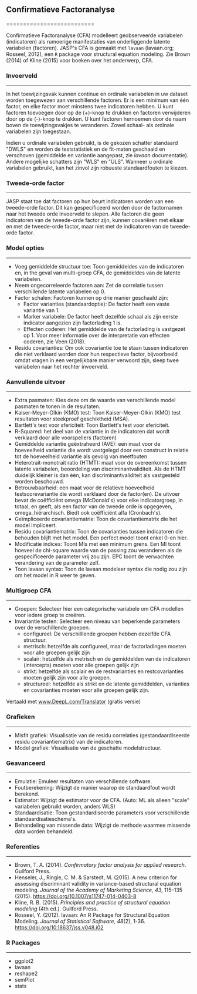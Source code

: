 ## Confirmatieve Factoranalyse
==========================

Confirmatieve Factoranalyse (CFA) modelleert geobserveerde variabelen (indicatoren) als rumoerige manifestaties van onderliggende latente variabelen (factoren). JASP's CFA is gemaakt met `lavaan` (lavaan.org; Rosseel, 2012), een `R` package voor structural equation modeling. Zie Brown (2014) of Kline (2015) voor boeken over het onderwerp, CFA.

### Invoerveld
-------
In het toewijzingsvak kunnen continue en ordinale variabelen in uw dataset worden toegewezen aan verschillende factoren. Er is een minimum van één factor, en elke factor moet minstens twee indicatoren hebben. U kunt factoren toevoegen door op de (+)-knop te drukken en factoren verwijderen door op de (-)-knop te drukken. U kunt factoren hernoemen door de naam boven de toewijzingsvakjes te veranderen. Zowel schaal- als ordinale variabelen zijn toegestaan. 

Indien u ordinale variabelen gebruikt, is de gekozen schatter standaard "DWLS" en worden de teststatistiek en de fit-maten geschaald en verschoven (gemiddelde en variantie aangepast, zie *lavaan* documentatie). Andere mogelijke schatters zijn "WLS" en "ULS". Wanneer u ordinale variabelen gebruikt, kan het zinvol zijn robuuste standaardfouten te kiezen.

### Tweede-orde factor
-------
JASP staat toe dat factoren op hun beurt indicatoren worden van een tweede-orde factor. Dit kan gespecificeerd worden door de factornamen naar het tweede orde invoerveld te slepen. Alle factoren die geen indicatoren van de tweede-orde factor zijn, kunnen covariëren met elkaar en met de tweede-orde factor, maar niet met de indicatoren van de tweede-orde factor.

### Model opties
-------
- Voeg gemiddelde structuur toe: Toon gemiddeldes van de indicatoren en, in the geval van multi-groep CFA, de gemiddeldes van de latente variabelen.
- Neem ongecorreleerde factoren aan: Zet de correlatie tussen verschillende latente variabelen op 0.
- Factor schalen: Factoren kunnen op drie manier geschaald zijn:
  - Factor varianties (standaardoptie): De factor heeft een vaste variantie van 1.
  - Marker variabele: De factor heeft dezelfde schaal als zijn eerste indicator aangezien zijn factorlading 1 is.
  - Effecten coderen: Het gemiddelde van de factorlading is vastgezet op 1. Voor meer informatie over de interpretatie van effecten coderen, zie Veen (2018).
- Residu covarianties: Om ook covariantie toe te staan tussen indicatoren die niet verklaard worden door hun respectieve factor, bijvoorbeeld omdat vragen in een vergelijkbare manier verwoord zijn, sleep twee variabelen naar het rechter invoerveld. 

### Aanvullende uitvoer
-------
- Extra pasmaten: Kies deze om de waarde van verschillende model pasmaten te tonen in de resultaten.
- Kaiser-Meyer-Olkin (KMO) test: Toon Kaiser-Meyer-Olkin (KMO) test resultaten voor steekproef geschiktheid (MSA).
- Bartlett's test voor sfericiteit: Toon Bartlett's test voor sfericiteit.
- R-Squared: het deel van de variantie in de indicatoren dat wordt verklaard door alle voorspellers (factoren)
- Gemiddelde variantie geëxtraheerd (AVE): een maat voor de hoeveelheid variantie die wordt vastgelegd door een construct in relatie tot de hoeveelheid variantie als gevolg van meetfouten
- Heterotrait-monotrait ratio (HTMT): maat voor de overeenkomst tussen latente variabelen, beoordeling van discriminantvaliditeit. Als de HTMT duidelijk kleiner is dan één, kan discriminantvaliditeit als vastgesteld worden beschouwd.
- Betrouwbaarheid: een maat voor de relatieve hoeveelheid testscorevariantie die wordt verklaard door de factor(en). De uitvoer bevat de coëfficiënt omega (McDonald's) voor elke indicatorgroep, in totaal, en geeft, als een factor van de tweede orde is opgegeven, omega_hiërarchisch. Biedt ook coëfficiënt alfa (Cronbach's).
- Geïmpliceerde covariantiematrix: Toon de covariantiematrix die het model impliceert.
- Residu covariantiematrix: Toon de covarianties tussen indicatoren die behouden blijft met het model. Een perfect model toont enkel 0-en hier. 
- Modificatie indices: Toont MIs met een minimum grens. Een MI toont hoeveel de chi-square waarde van de passing zou veranderen als de gespecificeerde parameter vrij zou zijn. EPC toont de verwachten verandering van de parameter zelf.
- Toon lavaan syntax: Toon de lavaan modeleer syntax die nodig zou zijn om het model in R weer te geven.

### Multigroep CFA
------
- Groepen: Selecteer hier een categorische variabele om CFA modellen voor iedere groep te creëren. 
- Invariantie testen: Selecteer een niveau van beperkende parameters over de verschillende groepen. 
  - configureel: De verschilllende groepen hebben dezelfde CFA structuur.
  - metrisch: hetzelfde als configureel, maar de factorladingen moeten voor alle groepen gelijk zijn
  - scalair: hetzelfde als metrisch en de gemiddelden van de indicatoren (intercepts) moeten voor alle groepen gelijk zijn
  - strikt: hetzelfde als scalair en de restvarianties en restcovarianties moeten gelijk zijn voor alle groepen.
  - structureel: hetzelfde als strikt en de latente gemiddelden, varianties en covarianties moeten voor alle groepen gelijk zijn.

Vertaald met www.DeepL.com/Translator (gratis versie)
  
### Grafieken
-------
- Misfit grafiek: Visualisatie van de residu correlaties (gestandaardiseerde residu covariantiematrix) van de indicatoren.
- Model grafiek: Visualisatie van de geschatte modelstructuur.

### Geavanceerd
-------
- Emulatie: Emuleer resultaten van verschillende software.
- Foutberekening: Wijzigt de manier waarop de standaardfout wordt berekend.
- Estimator: Wijzigt de estimator voor de CFA. (Auto: ML als alleen "scale" variabelen gebruikt worden, anders WLS)
- Standaardisatie: Toon gestandardiseerde parameters voor verschillende standaardisatieschema's.
- Behandeling van missende data: Wijzigt de methode waarmee missende data worden behandeld.

### Referenties
-------
- Brown, T. A. (2014). *Confirmatory factor analysis for applied research*. Guilford Press. 
- Henseler, J., Ringle, C. M. & Sarstedt, M. (2015). A new criterion for assessing discriminant validity in variance-based structural equation modeling. *Journal of the Academy of Marketing Science, 43*, 115–135 (2015). https://doi.org/10.1007/s11747-014-0403-8
- Kline, R. B. (2015). *Principles and practice of structural equation modeling* (4th ed.). Guilford Press.
- Rosseel, Y. (2012). lavaan: An R Package for Structural Equation Modeling. *Journal of Statistical Software, 48*(2), 1-36. https://doi.org/10.18637/jss.v048.i02

### R Packages
---
- ggplot2
- lavaan
- reshape2
- semPlot
- stats